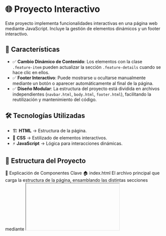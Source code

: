 # 🌐 Proyecto Interactivo

Este proyecto implementa funcionalidades interactivas en una página web mediante JavaScript. Incluye la gestión de elementos dinámicos y un footer interactivo.

## 📌 Características

- ✅ **Cambio Dinámico de Contenido**: Los elementos con la clase `.feature-item` pueden actualizar la sección `.feature-details` cuando se hace clic en ellos.
- ✅ **Footer Interactivo**: Puede mostrarse u ocultarse manualmente mediante un botón o aparecer automáticamente al final de la página.
- ✅ **Diseño Modular**: La estructura del proyecto está dividida en archivos independientes (`navbar.html`, `body.html`, `footer.html`), facilitando la reutilización y mantenimiento del código.

## 🛠️ Tecnologías Utilizadas

- 🏗️ **HTML** → Estructura de la página.
- 🎨 **CSS** → Estilizado de elementos interactivos.
- ⚡ **JavaScript** → Lógica para interacciones dinámicas.

## 📂 Estructura del Proyecto

📖 Explicación de Componentes Clave
🏠 index.html
El archivo principal que carga la estructura de la página, ensamblando las distintas secciones mediante <iframe> o JavaScript dinámico.

📌 navbar.html
Contiene la barra de navegación con enlaces a diferentes secciones, permitiendo una experiencia fluida para el usuario.

📄 body.html
Es la sección central donde se carga el contenido principal. Su contenido puede actualizarse dinámicamente según la interacción del usuario.

🔽 footer.html
Incluye información de contacto, enlaces útiles y botones interactivos. Se muestra automáticamente al final de la página o mediante un botón.

🚀 Instalación y Uso
Clona este repositorio:
git clone https://github.com/JuanEdu74/landingpage.git
Abre el archivo index.html en un navegador web.
📌 Mejoras Futuras
🎭 Agregar transiciones y efectos visuales.
💾 Implementar almacenamiento local para recordar estados.
🚀 Optimizar el código para mejorar rendimiento.
👤 Autor
📌 Desarrollado por Juan Arellano
📚 Estudiante de Desarrollo de Software en Senati

📜 Licencia
Este proyecto está bajo la licencia MIT. Puedes modificarlo y distribuirlo libremente.